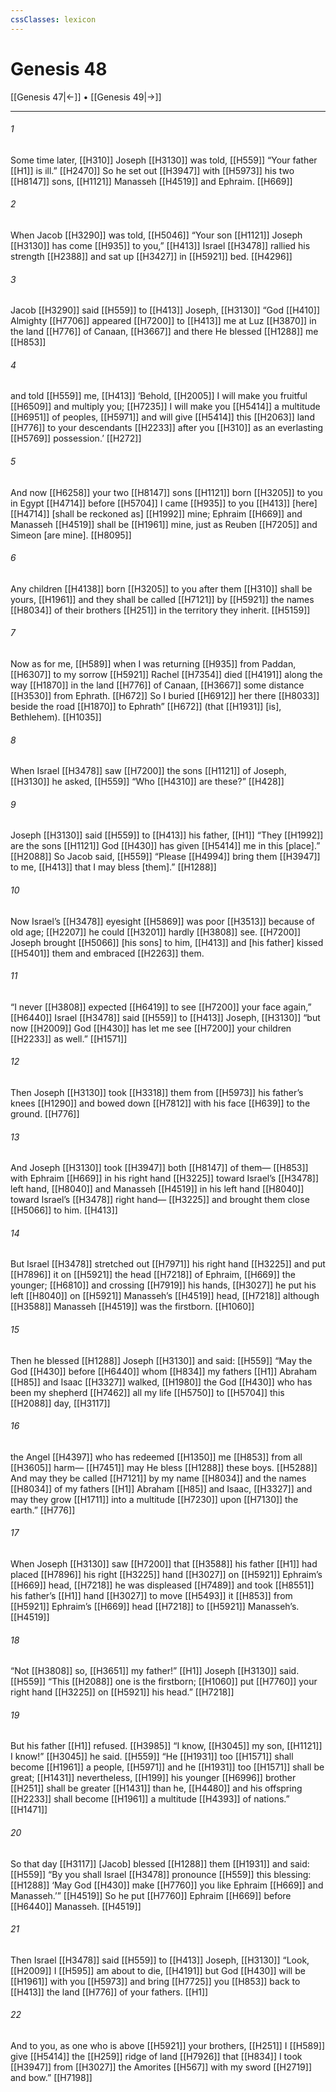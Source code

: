 ```yaml
---
cssClasses: lexicon
---
```


# Genesis 48

[[Genesis 47|←]] • [[Genesis 49|→]]

---

###### 1
Some time later, [[H310]] Joseph [[H3130]] was told, [[H559]] “Your father [[H1]] is ill.” [[H2470]] So he set out [[H3947]] with [[H5973]] his two [[H8147]] sons, [[H1121]] Manasseh [[H4519]] and Ephraim. [[H669]]

###### 2
When Jacob [[H3290]] was told, [[H5046]] “Your son [[H1121]] Joseph [[H3130]] has come [[H935]] to you,” [[H413]] Israel [[H3478]] rallied his strength [[H2388]] and sat up [[H3427]] in [[H5921]] bed. [[H4296]]

###### 3
Jacob [[H3290]] said [[H559]] to [[H413]] Joseph, [[H3130]] “God [[H410]] Almighty [[H7706]] appeared [[H7200]] to [[H413]] me at Luz [[H3870]] in the land [[H776]] of Canaan, [[H3667]] and there He blessed [[H1288]] me [[H853]]

###### 4
and told [[H559]] me, [[H413]] ‘Behold, [[H2005]] I will make you fruitful [[H6509]] and multiply you; [[H7235]] I will make you [[H5414]] a multitude [[H6951]] of peoples, [[H5971]] and will give [[H5414]] this [[H2063]] land [[H776]] to your descendants [[H2233]] after you [[H310]] as an everlasting [[H5769]] possession.’ [[H272]]

###### 5
And now [[H6258]] your two [[H8147]] sons [[H1121]] born [[H3205]] to you  in Egypt [[H4714]] before [[H5704]] I came [[H935]] to you [[H413]] [here] [[H4714]] [shall be reckoned as] [[H1992]] mine;  Ephraim [[H669]] and Manasseh [[H4519]] shall be [[H1961]] mine,  just as Reuben [[H7205]] and Simeon [are mine]. [[H8095]]

###### 6
Any children [[H4138]] born [[H3205]] to you  after them [[H310]] shall be yours, [[H1961]] and they shall be called [[H7121]] by [[H5921]] the names [[H8034]] of their brothers [[H251]] in the territory they inherit. [[H5159]]

###### 7
Now as for me, [[H589]] when I was returning [[H935]] from Paddan, [[H6307]] to my sorrow [[H5921]] Rachel [[H7354]] died [[H4191]] along the way [[H1870]] in the land [[H776]] of Canaan, [[H3667]] some distance [[H3530]] from Ephrath. [[H672]] So I buried [[H6912]] her there [[H8033]] beside the road [[H1870]] to Ephrath” [[H672]] (that [[H1931]] [is],  Bethlehem). [[H1035]]

###### 8
When Israel [[H3478]] saw [[H7200]] the sons [[H1121]] of Joseph, [[H3130]] he asked, [[H559]] “Who [[H4310]] are these?” [[H428]]

###### 9
Joseph [[H3130]] said [[H559]] to [[H413]] his father, [[H1]] “They [[H1992]] are the sons [[H1121]] God [[H430]] has given [[H5414]] me  in this [place].” [[H2088]] So Jacob said, [[H559]] “Please [[H4994]] bring them [[H3947]] to me, [[H413]] that I may bless [them].” [[H1288]]

###### 10
Now Israel’s [[H3478]] eyesight [[H5869]] was poor [[H3513]] because of old age; [[H2207]] he could [[H3201]] hardly [[H3808]] see. [[H7200]] Joseph brought [[H5066]] [his sons] to him, [[H413]] and [his father] kissed [[H5401]] them  and embraced [[H2263]] them. 

###### 11
“I never [[H3808]] expected [[H6419]] to see [[H7200]] your face again,” [[H6440]] Israel [[H3478]] said [[H559]] to [[H413]] Joseph, [[H3130]] “but now [[H2009]] God [[H430]] has let me see [[H7200]] your children [[H2233]] as well.” [[H1571]]

###### 12
Then Joseph [[H3130]] took [[H3318]] them from [[H5973]] his father’s knees [[H1290]] and bowed down [[H7812]] with his face [[H639]] to the ground. [[H776]]

###### 13
And Joseph [[H3130]] took [[H3947]] both [[H8147]] of them— [[H853]] with Ephraim [[H669]] in his right hand [[H3225]] toward Israel’s [[H3478]] left hand, [[H8040]] and Manasseh [[H4519]] in his left hand [[H8040]] toward Israel’s [[H3478]] right hand— [[H3225]] and brought them close [[H5066]] to him. [[H413]]

###### 14
But Israel [[H3478]] stretched out [[H7971]] his right hand [[H3225]] and put [[H7896]] it on [[H5921]] the head [[H7218]] of Ephraim, [[H669]] the younger; [[H6810]] and crossing [[H7919]] his hands, [[H3027]] he put his left [[H8040]] on [[H5921]] Manasseh’s [[H4519]] head, [[H7218]] although [[H3588]] Manasseh [[H4519]] was the firstborn. [[H1060]]

###### 15
Then he blessed [[H1288]] Joseph [[H3130]] and said: [[H559]] “May the God [[H430]] before [[H6440]] whom [[H834]] my fathers [[H1]] Abraham [[H85]] and Isaac [[H3327]] walked, [[H1980]] the God [[H430]] who has been my shepherd [[H7462]] all my life [[H5750]] to [[H5704]] this [[H2088]] day, [[H3117]]

###### 16
the Angel [[H4397]] who has redeemed [[H1350]] me [[H853]] from all [[H3605]] harm— [[H7451]] may He bless [[H1288]] these boys. [[H5288]] And may they be called [[H7121]] by my name [[H8034]] and the names [[H8034]] of my fathers [[H1]] Abraham [[H85]] and Isaac, [[H3327]] and may they grow [[H1711]] into a multitude [[H7230]] upon [[H7130]] the earth.” [[H776]]

###### 17
When Joseph [[H3130]] saw [[H7200]] that [[H3588]] his father [[H1]] had placed [[H7896]] his right [[H3225]] hand [[H3027]] on [[H5921]] Ephraim’s [[H669]] head, [[H7218]] he was displeased [[H7489]] and took [[H8551]] his father’s [[H1]] hand [[H3027]] to move [[H5493]] it [[H853]] from [[H5921]] Ephraim’s [[H669]] head [[H7218]] to [[H5921]] Manasseh’s. [[H4519]]

###### 18
“Not [[H3808]] so, [[H3651]] my father!” [[H1]] Joseph [[H3130]] said. [[H559]] “This [[H2088]] one is the firstborn; [[H1060]] put [[H7760]] your right hand [[H3225]] on [[H5921]] his head.” [[H7218]]

###### 19
But his father [[H1]] refused. [[H3985]] “I know, [[H3045]] my son, [[H1121]] I know!” [[H3045]] he said. [[H559]] “He [[H1931]] too [[H1571]] shall become [[H1961]] a people, [[H5971]] and he [[H1931]] too [[H1571]] shall be great; [[H1431]] nevertheless, [[H199]] his younger [[H6996]] brother [[H251]] shall be greater [[H1431]] than he, [[H4480]] and his offspring [[H2233]] shall become [[H1961]] a multitude [[H4393]] of nations.” [[H1471]]

###### 20
So that day [[H3117]] [Jacob] blessed [[H1288]] them [[H1931]] and said: [[H559]] “By you  shall Israel [[H3478]] pronounce [[H559]] this blessing: [[H1288]] ‘May God [[H430]] make [[H7760]] you like Ephraim [[H669]] and Manasseh.’” [[H4519]] So he put [[H7760]] Ephraim [[H669]] before [[H6440]] Manasseh. [[H4519]]

###### 21
Then Israel [[H3478]] said [[H559]] to [[H413]] Joseph, [[H3130]] “Look, [[H2009]] I [[H595]] am about to die, [[H4191]] but God [[H430]] will be [[H1961]] with you [[H5973]] and bring [[H7725]] you [[H853]] back to [[H413]] the land [[H776]] of your fathers. [[H1]]

###### 22
And to you,  as one who is above [[H5921]] your brothers, [[H251]] I [[H589]] give [[H5414]] the [[H259]] ridge of land [[H7926]] that [[H834]] I took [[H3947]] from [[H3027]] the Amorites [[H567]] with my sword [[H2719]] and bow.” [[H7198]]

